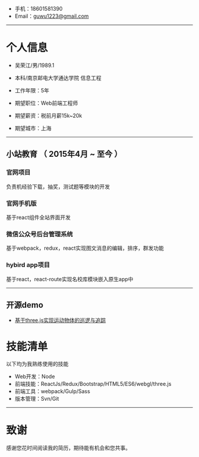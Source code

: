 - 手机：18601581390
- Email：guwu1223@gmail.com

---

# 个人信息

 - 吴荣江/男/1989.1
 - 本科/南京邮电大学通达学院 信息工程
 - 工作年限：5年

 - 期望职位：Web前端工程师
 - 期望薪资：税前月薪15k~20k
 - 期望城市：上海

---


## 小站教育 （ 2015年4月 ~ 至今 ）

### 官网项目 
负责机经验下载，抽奖，测试题等模块的开发

### 官网手机版 
基于react组件全站界面开发


### 微信公众号后台管理系统 
基于webpack，redux，react实现图文消息的编辑，排序，群发功能


### hybird app项目
基于react，react-route实现名校库模块嵌入原生app中

---


## 开源demo

 - [基于three.js实现运动物体的巡逻与追踪](https://rajna.github.io/article/fly/fly.html)


# 技能清单

以下均为我熟练使用的技能

- Web开发：Node
- 前端技能：ReactJs/Redux/Bootstrap/HTML5/ES6/webgl/three.js
- 前端工具：webpack/Gulp/Sass
- 版本管理：Svn/Git

---

# 致谢
感谢您花时间阅读我的简历，期待能有机会和您共事。
